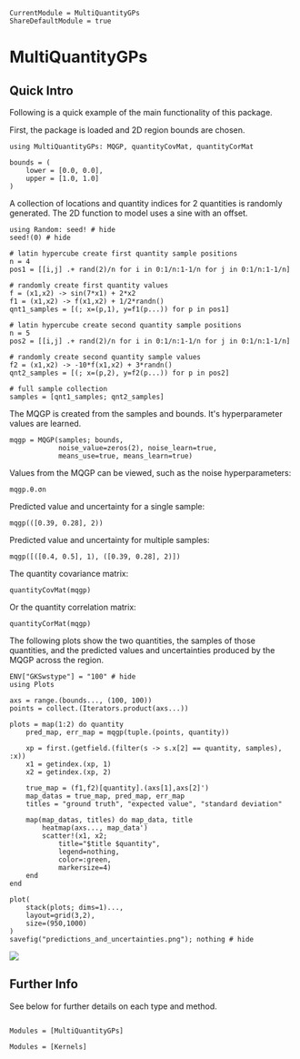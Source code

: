 ```@meta
CurrentModule = MultiQuantityGPs
ShareDefaultModule = true
```

# MultiQuantityGPs

## Quick Intro

Following is a quick example of the main functionality of this package.

First, the package is loaded and 2D region bounds are chosen.

```@example
using MultiQuantityGPs: MQGP, quantityCovMat, quantityCorMat

bounds = (
    lower = [0.0, 0.0],
    upper = [1.0, 1.0]
)
```

A collection of locations and quantity indices for 2 quantities is randomly generated. The 2D function to model uses a sine with an offset.

```@example
using Random: seed! # hide
seed!(0) # hide

# latin hypercube create first quantity sample positions
n = 4
pos1 = [[i,j] .+ rand(2)/n for i in 0:1/n:1-1/n for j in 0:1/n:1-1/n]

# randomly create first quantity values
f = (x1,x2) -> sin(7*x1) + 2*x2
f1 = (x1,x2) -> f(x1,x2) + 1/2*randn()
qnt1_samples = [(; x=(p,1), y=f1(p...)) for p in pos1]

# latin hypercube create second quantity sample positions
n = 5
pos2 = [[i,j] .+ rand(2)/n for i in 0:1/n:1-1/n for j in 0:1/n:1-1/n]

# randomly create second quantity sample values
f2 = (x1,x2) -> -10*f(x1,x2) + 3*randn()
qnt2_samples = [(; x=(p,2), y=f2(p...)) for p in pos2]

# full sample collection
samples = [qnt1_samples; qnt2_samples]
```

The MQGP is created from the samples and bounds. It's hyperparameter values are learned.

```@example
mqgp = MQGP(samples; bounds,
            noise_value=zeros(2), noise_learn=true,
            means_use=true, means_learn=true)
```

Values from the MQGP can be viewed, such as the noise hyperparameters:

```@example
mqgp.θ.σn
```

Predicted value and uncertainty for a single sample:

```@example
mqgp(([0.39, 0.28], 2))
```

Predicted value and uncertainty for multiple samples:

```@example
mqgp([([0.4, 0.5], 1), ([0.39, 0.28], 2)])
```

The quantity covariance matrix:

```@example
quantityCovMat(mqgp)
```

Or the quantity correlation matrix:

```@example
quantityCorMat(mqgp)
```

The following plots show the two quantities, the samples of those quantities, and the predicted values and uncertainties produced by the MQGP across the region.

```@example
ENV["GKSwstype"] = "100" # hide
using Plots

axs = range.(bounds..., (100, 100))
points = collect.(Iterators.product(axs...))

plots = map(1:2) do quantity
    pred_map, err_map = mqgp(tuple.(points, quantity))

    xp = first.(getfield.(filter(s -> s.x[2] == quantity, samples), :x))
    x1 = getindex.(xp, 1)
    x2 = getindex.(xp, 2)

    true_map = (f1,f2)[quantity].(axs[1],axs[2]')
    map_datas = true_map, pred_map, err_map
    titles = "ground truth", "expected value", "standard deviation"

    map(map_datas, titles) do map_data, title
        heatmap(axs..., map_data')
        scatter!(x1, x2;
            title="$title $quantity",
            legend=nothing,
            color=:green,
            markersize=4)
    end
end

plot(
    stack(plots; dims=1)...,
    layout=grid(3,2),
    size=(950,1000)
)
savefig("predictions_and_uncertainties.png"); nothing # hide
```

![](predictions_and_uncertainties.png)

## Further Info

See below for further details on each type and method.

```@index
```

```@autodocs
Modules = [MultiQuantityGPs]
```

```@autodocs
Modules = [Kernels]
```
